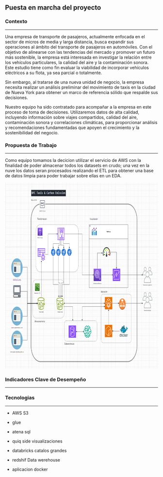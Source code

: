 <p align="center">
<img src=""  >
</p>

## Puesta en marcha del proyecto

### Contexto
---
Una empresa de transporte de pasajeros, actualmente enfocada en el sector de micros de media y larga distancia, busca expandir sus operaciones al ámbito del transporte de pasajeros en automóviles. Con el objetivo de alinearse con las tendencias del mercado y promover un futuro más sostenible, la empresa está interesada en investigar la relación entre los vehículos particulares, la calidad del aire y la contaminación sonora. Este estudio tiene como fin evaluar la viabilidad de incorporar vehículos eléctricos a su flota, ya sea parcial o totalmente.

Sin embargo, al tratarse de una nueva unidad de negocio, la empresa necesita realizar un análisis preliminar del movimiento de taxis en la ciudad de Nueva York para obtener un marco de referencia sólido que respalde sus decisiones.

Nuestro equipo ha sido contratado para acompañar a la empresa en este proceso de toma de decisiones. Utilizaremos datos de alta calidad, incluyendo información sobre viajes compartidos, calidad del aire, contaminación sonora y correlaciones climáticas, para proporcionar análisis y recomendaciones fundamentadas que apoyen el crecimiento y la sostenibilidad del negocio.

### Propuesta de Trabajo
---
Como equipo tomamos la decicion utilizar el servicio de AWS con la finalidad de poder almacenar todos los datasets en crudo; una vez en la nuve los datos seran procesados realizando el ETL para obtener una base de datos limpia para poder trabajar sobre ellas en un EDA.



<p align="center">
  <img src="Imagenes_1/Architecture_01.png" width="840" height="614" />
</p>

### Indicadores Clave de Desempeño
---


### Tecnologias
---
- AWS S3 
- glue
- atena sql
- quiq side visualizaciones

- databricks catalos grandes
- redshif Data werehouse

- aplicacion docker 




